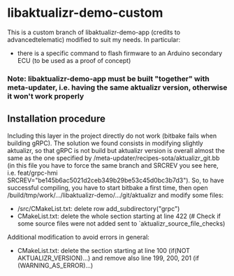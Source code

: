 # libaktualizr-demo-custom
This is a custom branch of libaktualizr-demo-app (credits to advancedtelematic) modified to suit my needs. 
In particular: 
- there is a specific command to flash firmware to an Arduino secondary ECU (to be used as a proof of concept)
 

### Note: libaktualizr-demo-app must be built "together" with meta-updater, i.e. having the same aktualizr version, otherwise it won't work properly

## Installation procedure
Including this layer in the project directly do not work (bitbake fails when building gRPC). The solution we found consists in modifying slightly aktualizr, so that gRPC is not build but aktualizr version is overall almost the same as the one specified by /meta-updater/recipes-sota/aktualizr_git.bb (in this file you have to force the same branch and SRCREV you see here, i.e. feat/grpc-hmi SRCREV="be145b6ac5021d2ceb349b29be53c45d0bc3b7d3").
So, to have successful compiling, you have to start bitbake a first time, then open /build/tmp/work/.../libaktualizr-demo/.../git/aktualizr and modify some files:
- /src/CMakeList.txt: delete row add_subdirectory("grpc")
- CMakeList.txt: delete the whole section starting at line 422 (# Check if some source files were not added sent to `aktualizr_source_file_checks)

Additional modification to avoid errors in general:
- CMakeList.txt: delete the section starting at line 100 (if(NOT AKTUALIZR_VERSION)...) and remove also line 199, 200, 201 (if (WARNING_AS_ERROR)...)

